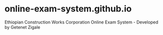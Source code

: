 # online-exam-system.github.io
Ethiopian Construction Works Corporation Online Exam System - Developed by Getenet Zigale
